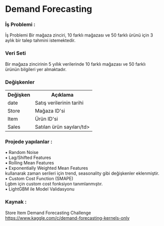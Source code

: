 # Demand Forecasting
### İş Problemi :
İş Problemi
Bir mağaza zinciri, 10 farklı mağazası ve 50 farklı ürünü için 3 aylık bir talep tahmini istemektedir.

### Veri Seti
Bir mağaza zincirinin 5 yıllık verilerinde 10 farklı mağazası ve 50 farklı ürünün bilgileri yer almaktadır.

### Değişkenler

<table>
  <tr >
    <th>Değişken</th>
    <th>Açıklama</th> 
  </tr>
    <tr>
    <td>date</td>
    <td>Satış verilerinin tarihi</td> 
  </tr>
  
  <tr>
    <td>Store</td>
    <td>Mağaza ID'si</td> 
  </tr>
  <tr>
    <td>Item</td>
    <td>Ürün ID'si</td> 
  </tr>
    <td>Sales</td>
    <td>Satılan ürün sayıları/td> 
  </tr>
</table>

### Projede yapılanlar :

▪ Random Noise <br>
▪ Lag/Shifted Features<br>
▪ Rolling Mean Features<br>
▪ Exponentially Weighted Mean Features <br>
kullanarak zaman serileri için trend, seasonality gibi değişkenler eklenmiştir.<br>
▪ Custom Cost Function (SMAPE)<br>
Lgbm için custom cost fonksiyon tanımlanmıştır.<br>
▪ LightGBM ile Model Validasyonu<br>

### Kaynak :

 Store Item Demand Forecasting Challenge
 https://www.kaggle.com/c/demand-forecasting-kernels-only

